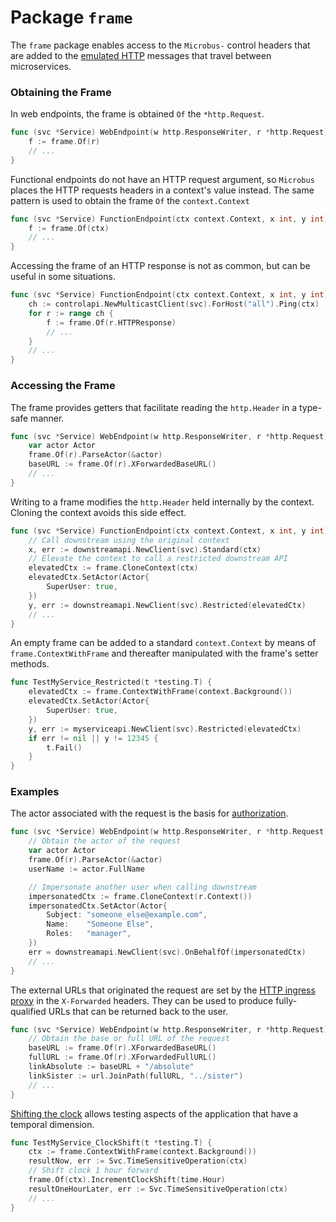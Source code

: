# Package `frame`

The `frame` package enables access to the `Microbus-` control headers that are added to the [emulated HTTP](../blocks/unicast.md) messages that travel between microservices.

### Obtaining the Frame

In web endpoints, the frame is obtained `Of` the `*http.Request`.

```go
func (svc *Service) WebEndpoint(w http.ResponseWriter, r *http.Request) (err error) {
	f := frame.Of(r)
	// ...
}
```

Functional endpoints do not have an HTTP request argument, so `Microbus` places the HTTP requests headers in a context's value instead. The same pattern is used to obtain the frame `Of` the `context.Context`

```go
func (svc *Service) FunctionEndpoint(ctx context.Context, x int, y int) (ok bool, err error) {
	f := frame.Of(ctx)
	// ...
}
```

Accessing the frame of an HTTP response is not as common, but can be useful in some situations.

```go
func (svc *Service) FunctionEndpoint(ctx context.Context, x int, y int) (ok bool, err error) {
	ch := controlapi.NewMulticastClient(svc).ForHost("all").Ping(ctx)
	for r := range ch {
		f := frame.Of(r.HTTPResponse)
		// ...
	}
	// ...
}
```

### Accessing the Frame

The frame provides getters that facilitate reading the `http.Header` in a type-safe manner.

```go
func (svc *Service) WebEndpoint(w http.ResponseWriter, r *http.Request) (err error) {
	var actor Actor
	frame.Of(r).ParseActor(&actor)
	baseURL := frame.Of(r).XForwardedBaseURL()
	// ...
}
```

Writing to a frame modifies the `http.Header` held internally by the context. Cloning the context avoids this side effect.

```go
func (svc *Service) FunctionEndpoint(ctx context.Context, x int, y int) (z int, err error) {
	// Call downstream using the original context
	x, err := downstreamapi.NewClient(svc).Standard(ctx)
	// Elevate the context to call a restricted downstream API
	elevatedCtx := frame.CloneContext(ctx)
	elevatedCtx.SetActor(Actor{
		SuperUser: true,
	})
	y, err := downstreamapi.NewClient(svc).Restricted(elevatedCtx)
	// ...
}
```

An empty frame can be added to a standard `context.Context` by means of `frame.ContextWithFrame` and thereafter manipulated with the frame's setter methods.

```go
func TestMyService_Restricted(t *testing.T) {
	elevatedCtx := frame.ContextWithFrame(context.Background())
	elevatedCtx.SetActor(Actor{
		SuperUser: true,
	})
	y, err := myserviceapi.NewClient(svc).Restricted(elevatedCtx)
	if err != nil || y != 12345 {
		t.Fail()
	}
}
```

### Examples

The actor associated with the request is the basis for [authorization](../blocks/authorization.md).

```go
func (svc *Service) WebEndpoint(w http.ResponseWriter, r *http.Request) (err error) {
	// Obtain the actor of the request
	var actor Actor
	frame.Of(r).ParseActor(&actor)
	userName := actor.FullName

	// Impersonate another user when calling downstream
	impersonatedCtx := frame.CloneContext(r.Context())
	impersonatedCtx.SetActor(Actor{
		Subject: "someone_else@example.com",
		Name:    "Someone Else",
		Roles:   "manager",
	})
	err = downstreamapi.NewClient(svc).OnBehalfOf(impersonatedCtx)
	// ...
}
```

The external URLs that originated the request are set by the [HTTP ingress proxy](../structure/coreservices-httpingress.md) in the `X-Forwarded` headers. They can be used to produce fully-qualified URLs that can be returned back to the user.

```go
func (svc *Service) WebEndpoint(w http.ResponseWriter, r *http.Request) (err error) {
	// Obtain the base or full URL of the request
	baseURL := frame.Of(r).XForwardedBaseURL()
	fullURL := frame.Of(r).XForwardedFullURL()
	linkAbsolute := baseURL + "/absolute"
	linkSister := url.JoinPath(fullURL, "../sister")
	// ...
}
```

[Shifting the clock](../blocks/integration-testing.md#shifting-the-clock) allows testing aspects of the application that have a temporal dimension.

```go
func TestMyService_ClockShift(t *testing.T) {
	ctx := frame.ContextWithFrame(context.Background())
	resultNow, err := Svc.TimeSensitiveOperation(ctx)
	// Shift clock 1 hour forward
	frame.Of(ctx).IncrementClockShift(time.Hour)
	resultOneHourLater, err := Svc.TimeSensitiveOperation(ctx)
	// ...
}
```
